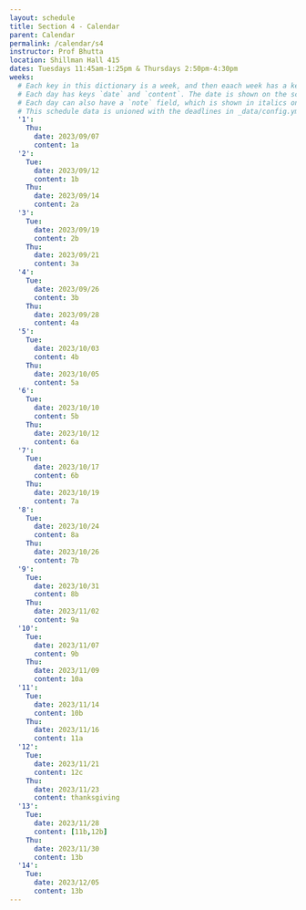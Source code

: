 ```yaml
---
layout: schedule
title: Section 4 - Calendar
parent: Calendar
permalink: /calendar/s4
instructor: Prof Bhutta
location: Shillman Hall 415
dates: Tuesdays 11:45am-1:25pm & Thursdays 2:50pm-4:30pm
weeks:
  # Each key in this dictionary is a week, and then eaach week has a key in [Mon, Tue, Wed, Thu, Thu].
  # Each day has keys `date` and `content`. The date is shown on the schedule, and `content` is a key into the yml file in _data/modules.yml. `content` may be an array.
  # Each day can also have a `note` field, which is shown in italics on the calendar.
  # This schedule data is unioned with the deadlines in _data/config.yml
  '1':
    Thu:
      date: 2023/09/07
      content: 1a
  '2':
    Tue:
      date: 2023/09/12
      content: 1b
    Thu:
      date: 2023/09/14
      content: 2a
  '3':
    Tue:
      date: 2023/09/19
      content: 2b
    Thu:
      date: 2023/09/21
      content: 3a
  '4':
    Tue:
      date: 2023/09/26
      content: 3b
    Thu:
      date: 2023/09/28
      content: 4a
  '5':
    Tue:
      date: 2023/10/03
      content: 4b
    Thu:
      date: 2023/10/05
      content: 5a
  '6':
    Tue:
      date: 2023/10/10
      content: 5b
    Thu:
      date: 2023/10/12
      content: 6a
  '7':
    Tue:
      date: 2023/10/17
      content: 6b
    Thu:
      date: 2023/10/19
      content: 7a
  '8':
    Tue:
      date: 2023/10/24
      content: 8a
    Thu:
      date: 2023/10/26
      content: 7b
  '9':
    Tue:
      date: 2023/10/31
      content: 8b
    Thu:
      date: 2023/11/02
      content: 9a
  '10':
    Tue:
      date: 2023/11/07
      content: 9b
    Thu:
      date: 2023/11/09
      content: 10a
  '11':
    Tue:
      date: 2023/11/14
      content: 10b
    Thu:
      date: 2023/11/16
      content: 11a
  '12':
    Tue:
      date: 2023/11/21
      content: 12c
    Thu:
      date: 2023/11/23
      content: thanksgiving
  '13':
    Tue:
      date: 2023/11/28
      content: [11b,12b]
    Thu:
      date: 2023/11/30
      content: 13b
  '14':
    Tue:
      date: 2023/12/05
      content: 13b
---
```

